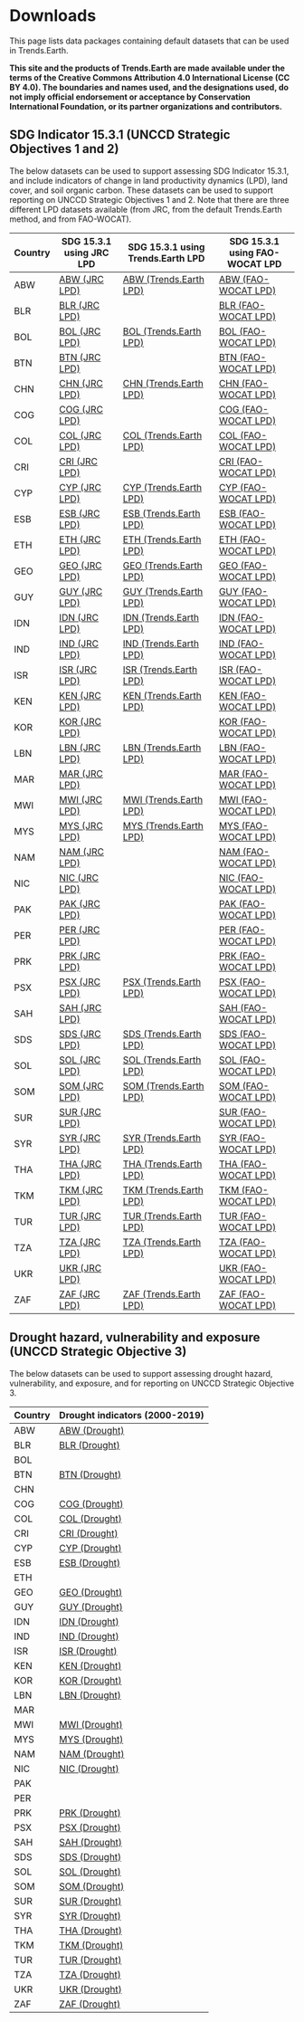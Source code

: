 # Downloads

This page lists data packages containing default datasets that can be used in
Trends.Earth.

**This site and the products of Trends.Earth are made available under the terms of the
Creative Commons Attribution 4.0 International License (CC BY 4.0). The boundaries and
names used, and the designations used, do not imply official endorsement or acceptance
by Conservation International Foundation, or its partner organizations and
contributors.**

## SDG Indicator 15.3.1 (UNCCD Strategic Objectives 1 and 2)

The below datasets can be used to support assessing SDG Indicator 15.3.1, and include
indicators of change in land productivity dynamics (LPD), land cover, and soil organic
carbon. These datasets can be used to support reporting on UNCCD Strategic Objectives 1
and 2. Note that there are three different LPD datasets available (from JRC, from
the default Trends.Earth method, and from FAO-WOCAT).

| Country | SDG 15.3.1 using JRC LPD | SDG 15.3.1 using Trends.Earth LPD  | SDG 15.3.1 using FAO-WOCAT LPD |
|---------|---------|--------------------|---------------|
| ABW | [ABW (JRC LPD)](https://data.trends.earth/unccd_reporting/2016-2019/packages/ABW_NaturalEarth_SDG15_JRC-LPD-5.tar.gz) | [ABW (Trends.Earth LPD)](https://data.trends.earth/unccd_reporting/2016-2019/packages/ABW_NaturalEarth_SDG15_TrendsEarth-LPD-5.tar.gz) | [ABW (FAO-WOCAT LPD)](https://data.trends.earth/unccd_reporting/2016-2019/packages/ABW_NaturalEarth_SDG15_FAO-WOCAT-LPD-5.tar.gz) |
| BLR | [BLR (JRC LPD)](https://data.trends.earth/unccd_reporting/2016-2019/packages/BLR_NaturalEarth_SDG15_JRC-LPD-5.tar.gz) |  | [BLR (FAO-WOCAT LPD)](https://data.trends.earth/unccd_reporting/2016-2019/packages/BLR_NaturalEarth_SDG15_FAO-WOCAT-LPD-5.tar.gz) |
| BOL | [BOL (JRC LPD)](https://data.trends.earth/unccd_reporting/2016-2019/packages/BOL_NaturalEarth_SDG15_JRC-LPD-5.tar.gz) | [BOL (Trends.Earth LPD)](https://data.trends.earth/unccd_reporting/2016-2019/packages/BOL_NaturalEarth_SDG15_TrendsEarth-LPD-5.tar.gz) | [BOL (FAO-WOCAT LPD)](https://data.trends.earth/unccd_reporting/2016-2019/packages/BOL_NaturalEarth_SDG15_FAO-WOCAT-LPD-5.tar.gz) |
| BTN | [BTN (JRC LPD)](https://data.trends.earth/unccd_reporting/2016-2019/packages/BTN_NaturalEarth_SDG15_JRC-LPD-5.tar.gz) |  | [BTN (FAO-WOCAT LPD)](https://data.trends.earth/unccd_reporting/2016-2019/packages/BTN_NaturalEarth_SDG15_FAO-WOCAT-LPD-5.tar.gz) |
| CHN | [CHN (JRC LPD)](https://data.trends.earth/unccd_reporting/2016-2019/packages/CHN_NaturalEarth_SDG15_JRC-LPD-5.tar.gz) | [CHN (Trends.Earth LPD)](https://data.trends.earth/unccd_reporting/2016-2019/packages/CHN_NaturalEarth_SDG15_TrendsEarth-LPD-5.tar.gz) | [CHN (FAO-WOCAT LPD)](https://data.trends.earth/unccd_reporting/2016-2019/packages/CHN_NaturalEarth_SDG15_FAO-WOCAT-LPD-5.tar.gz) |
| COG | [COG (JRC LPD)](https://data.trends.earth/unccd_reporting/2016-2019/packages/COG_NaturalEarth_SDG15_JRC-LPD-5.tar.gz) |  | [COG (FAO-WOCAT LPD)](https://data.trends.earth/unccd_reporting/2016-2019/packages/COG_NaturalEarth_SDG15_FAO-WOCAT-LPD-5.tar.gz) |
| COL | [COL (JRC LPD)](https://data.trends.earth/unccd_reporting/2016-2019/packages/COL_NaturalEarth_SDG15_JRC-LPD-5.tar.gz) | [COL (Trends.Earth LPD)](https://data.trends.earth/unccd_reporting/2016-2019/packages/COL_NaturalEarth_SDG15_TrendsEarth-LPD-5.tar.gz) | [COL (FAO-WOCAT LPD)](https://data.trends.earth/unccd_reporting/2016-2019/packages/COL_NaturalEarth_SDG15_FAO-WOCAT-LPD-5.tar.gz) |
| CRI | [CRI (JRC LPD)](https://data.trends.earth/unccd_reporting/2016-2019/packages/CRI_NaturalEarth_SDG15_JRC-LPD-5.tar.gz) |  | [CRI (FAO-WOCAT LPD)](https://data.trends.earth/unccd_reporting/2016-2019/packages/CRI_NaturalEarth_SDG15_FAO-WOCAT-LPD-5.tar.gz) |
| CYP | [CYP (JRC LPD)](https://data.trends.earth/unccd_reporting/2016-2019/packages/CYP_NaturalEarth_SDG15_JRC-LPD-5.tar.gz) | [CYP (Trends.Earth LPD)](https://data.trends.earth/unccd_reporting/2016-2019/packages/CYP_NaturalEarth_SDG15_TrendsEarth-LPD-5.tar.gz) | [CYP (FAO-WOCAT LPD)](https://data.trends.earth/unccd_reporting/2016-2019/packages/CYP_NaturalEarth_SDG15_FAO-WOCAT-LPD-5.tar.gz) |
| ESB | [ESB (JRC LPD)](https://data.trends.earth/unccd_reporting/2016-2019/packages/ESB_NaturalEarth_SDG15_JRC-LPD-5.tar.gz) | [ESB (Trends.Earth LPD)](https://data.trends.earth/unccd_reporting/2016-2019/packages/ESB_NaturalEarth_SDG15_TrendsEarth-LPD-5.tar.gz) | [ESB (FAO-WOCAT LPD)](https://data.trends.earth/unccd_reporting/2016-2019/packages/ESB_NaturalEarth_SDG15_FAO-WOCAT-LPD-5.tar.gz) |
| ETH | [ETH (JRC LPD)](https://data.trends.earth/unccd_reporting/2016-2019/packages/ETH_NaturalEarth_SDG15_JRC-LPD-5.tar.gz) | [ETH (Trends.Earth LPD)](https://data.trends.earth/unccd_reporting/2016-2019/packages/ETH_NaturalEarth_SDG15_TrendsEarth-LPD-5.tar.gz) | [ETH (FAO-WOCAT LPD)](https://data.trends.earth/unccd_reporting/2016-2019/packages/ETH_NaturalEarth_SDG15_FAO-WOCAT-LPD-5.tar.gz) |
| GEO | [GEO (JRC LPD)](https://data.trends.earth/unccd_reporting/2016-2019/packages/GEO_NaturalEarth_SDG15_JRC-LPD-5.tar.gz) | [GEO (Trends.Earth LPD)](https://data.trends.earth/unccd_reporting/2016-2019/packages/GEO_NaturalEarth_SDG15_TrendsEarth-LPD-5.tar.gz) | [GEO (FAO-WOCAT LPD)](https://data.trends.earth/unccd_reporting/2016-2019/packages/GEO_NaturalEarth_SDG15_FAO-WOCAT-LPD-5.tar.gz) |
| GUY | [GUY (JRC LPD)](https://data.trends.earth/unccd_reporting/2016-2019/packages/GUY_NaturalEarth_SDG15_JRC-LPD-5.tar.gz) | [GUY (Trends.Earth LPD)](https://data.trends.earth/unccd_reporting/2016-2019/packages/GUY_NaturalEarth_SDG15_TrendsEarth-LPD-5.tar.gz) | [GUY (FAO-WOCAT LPD)](https://data.trends.earth/unccd_reporting/2016-2019/packages/GUY_NaturalEarth_SDG15_FAO-WOCAT-LPD-5.tar.gz) |
| IDN | [IDN (JRC LPD)](https://data.trends.earth/unccd_reporting/2016-2019/packages/IDN_NaturalEarth_SDG15_JRC-LPD-5.tar.gz) | [IDN (Trends.Earth LPD)](https://data.trends.earth/unccd_reporting/2016-2019/packages/IDN_NaturalEarth_SDG15_TrendsEarth-LPD-5.tar.gz) | [IDN (FAO-WOCAT LPD)](https://data.trends.earth/unccd_reporting/2016-2019/packages/IDN_NaturalEarth_SDG15_FAO-WOCAT-LPD-5.tar.gz) |
| IND | [IND (JRC LPD)](https://data.trends.earth/unccd_reporting/2016-2019/packages/IND_NaturalEarth_SDG15_JRC-LPD-5.tar.gz) | [IND (Trends.Earth LPD)](https://data.trends.earth/unccd_reporting/2016-2019/packages/IND_NaturalEarth_SDG15_TrendsEarth-LPD-5.tar.gz) | [IND (FAO-WOCAT LPD)](https://data.trends.earth/unccd_reporting/2016-2019/packages/IND_NaturalEarth_SDG15_FAO-WOCAT-LPD-5.tar.gz) |
| ISR | [ISR (JRC LPD)](https://data.trends.earth/unccd_reporting/2016-2019/packages/ISR_NaturalEarth_SDG15_JRC-LPD-5.tar.gz) | [ISR (Trends.Earth LPD)](https://data.trends.earth/unccd_reporting/2016-2019/packages/ISR_NaturalEarth_SDG15_TrendsEarth-LPD-5.tar.gz) | [ISR (FAO-WOCAT LPD)](https://data.trends.earth/unccd_reporting/2016-2019/packages/ISR_NaturalEarth_SDG15_FAO-WOCAT-LPD-5.tar.gz) |
| KEN | [KEN (JRC LPD)](https://data.trends.earth/unccd_reporting/2016-2019/packages/KEN_NaturalEarth_SDG15_JRC-LPD-5.tar.gz) | [KEN (Trends.Earth LPD)](https://data.trends.earth/unccd_reporting/2016-2019/packages/KEN_NaturalEarth_SDG15_TrendsEarth-LPD-5.tar.gz) | [KEN (FAO-WOCAT LPD)](https://data.trends.earth/unccd_reporting/2016-2019/packages/KEN_NaturalEarth_SDG15_FAO-WOCAT-LPD-5.tar.gz) |
| KOR | [KOR (JRC LPD)](https://data.trends.earth/unccd_reporting/2016-2019/packages/KOR_NaturalEarth_SDG15_JRC-LPD-5.tar.gz) |  | [KOR (FAO-WOCAT LPD)](https://data.trends.earth/unccd_reporting/2016-2019/packages/KOR_NaturalEarth_SDG15_FAO-WOCAT-LPD-5.tar.gz) |
| LBN | [LBN (JRC LPD)](https://data.trends.earth/unccd_reporting/2016-2019/packages/LBN_NaturalEarth_SDG15_JRC-LPD-5.tar.gz) | [LBN (Trends.Earth LPD)](https://data.trends.earth/unccd_reporting/2016-2019/packages/LBN_NaturalEarth_SDG15_TrendsEarth-LPD-5.tar.gz) | [LBN (FAO-WOCAT LPD)](https://data.trends.earth/unccd_reporting/2016-2019/packages/LBN_NaturalEarth_SDG15_FAO-WOCAT-LPD-5.tar.gz) |
| MAR | [MAR (JRC LPD)](https://data.trends.earth/unccd_reporting/2016-2019/packages/MAR_NaturalEarth_SDG15_JRC-LPD-5.tar.gz) |  | [MAR (FAO-WOCAT LPD)](https://data.trends.earth/unccd_reporting/2016-2019/packages/MAR_NaturalEarth_SDG15_FAO-WOCAT-LPD-5.tar.gz) |
| MWI | [MWI (JRC LPD)](https://data.trends.earth/unccd_reporting/2016-2019/packages/MWI_NaturalEarth_SDG15_JRC-LPD-5.tar.gz) | [MWI (Trends.Earth LPD)](https://data.trends.earth/unccd_reporting/2016-2019/packages/MWI_NaturalEarth_SDG15_TrendsEarth-LPD-5.tar.gz) | [MWI (FAO-WOCAT LPD)](https://data.trends.earth/unccd_reporting/2016-2019/packages/MWI_NaturalEarth_SDG15_FAO-WOCAT-LPD-5.tar.gz) |
| MYS | [MYS (JRC LPD)](https://data.trends.earth/unccd_reporting/2016-2019/packages/MYS_NaturalEarth_SDG15_JRC-LPD-5.tar.gz) | [MYS (Trends.Earth LPD)](https://data.trends.earth/unccd_reporting/2016-2019/packages/MYS_NaturalEarth_SDG15_TrendsEarth-LPD-5.tar.gz) | [MYS (FAO-WOCAT LPD)](https://data.trends.earth/unccd_reporting/2016-2019/packages/MYS_NaturalEarth_SDG15_FAO-WOCAT-LPD-5.tar.gz) |
| NAM | [NAM (JRC LPD)](https://data.trends.earth/unccd_reporting/2016-2019/packages/NAM_NaturalEarth_SDG15_JRC-LPD-5.tar.gz) |  | [NAM (FAO-WOCAT LPD)](https://data.trends.earth/unccd_reporting/2016-2019/packages/NAM_NaturalEarth_SDG15_FAO-WOCAT-LPD-5.tar.gz) |
| NIC | [NIC (JRC LPD)](https://data.trends.earth/unccd_reporting/2016-2019/packages/NIC_NaturalEarth_SDG15_JRC-LPD-5.tar.gz) |  | [NIC (FAO-WOCAT LPD)](https://data.trends.earth/unccd_reporting/2016-2019/packages/NIC_NaturalEarth_SDG15_FAO-WOCAT-LPD-5.tar.gz) |
| PAK | [PAK (JRC LPD)](https://data.trends.earth/unccd_reporting/2016-2019/packages/PAK_NaturalEarth_SDG15_JRC-LPD-5.tar.gz) |  | [PAK (FAO-WOCAT LPD)](https://data.trends.earth/unccd_reporting/2016-2019/packages/PAK_NaturalEarth_SDG15_FAO-WOCAT-LPD-5.tar.gz) |
| PER | [PER (JRC LPD)](https://data.trends.earth/unccd_reporting/2016-2019/packages/PER_NaturalEarth_SDG15_JRC-LPD-5.tar.gz) |  | [PER (FAO-WOCAT LPD)](https://data.trends.earth/unccd_reporting/2016-2019/packages/PER_NaturalEarth_SDG15_FAO-WOCAT-LPD-5.tar.gz) |
| PRK | [PRK (JRC LPD)](https://data.trends.earth/unccd_reporting/2016-2019/packages/PRK_NaturalEarth_SDG15_JRC-LPD-5.tar.gz) |  | [PRK (FAO-WOCAT LPD)](https://data.trends.earth/unccd_reporting/2016-2019/packages/PRK_NaturalEarth_SDG15_FAO-WOCAT-LPD-5.tar.gz) |
| PSX | [PSX (JRC LPD)](https://data.trends.earth/unccd_reporting/2016-2019/packages/PSX_NaturalEarth_SDG15_JRC-LPD-5.tar.gz) | [PSX (Trends.Earth LPD)](https://data.trends.earth/unccd_reporting/2016-2019/packages/PSX_NaturalEarth_SDG15_TrendsEarth-LPD-5.tar.gz) | [PSX (FAO-WOCAT LPD)](https://data.trends.earth/unccd_reporting/2016-2019/packages/PSX_NaturalEarth_SDG15_FAO-WOCAT-LPD-5.tar.gz) |
| SAH | [SAH (JRC LPD)](https://data.trends.earth/unccd_reporting/2016-2019/packages/SAH_NaturalEarth_SDG15_JRC-LPD-5.tar.gz) |  | [SAH (FAO-WOCAT LPD)](https://data.trends.earth/unccd_reporting/2016-2019/packages/SAH_NaturalEarth_SDG15_FAO-WOCAT-LPD-5.tar.gz) |
| SDS | [SDS (JRC LPD)](https://data.trends.earth/unccd_reporting/2016-2019/packages/SDS_NaturalEarth_SDG15_JRC-LPD-5.tar.gz) | [SDS (Trends.Earth LPD)](https://data.trends.earth/unccd_reporting/2016-2019/packages/SDS_NaturalEarth_SDG15_TrendsEarth-LPD-5.tar.gz) | [SDS (FAO-WOCAT LPD)](https://data.trends.earth/unccd_reporting/2016-2019/packages/SDS_NaturalEarth_SDG15_FAO-WOCAT-LPD-5.tar.gz) |
| SOL | [SOL (JRC LPD)](https://data.trends.earth/unccd_reporting/2016-2019/packages/SOL_NaturalEarth_SDG15_JRC-LPD-5.tar.gz) | [SOL (Trends.Earth LPD)](https://data.trends.earth/unccd_reporting/2016-2019/packages/SOL_NaturalEarth_SDG15_TrendsEarth-LPD-5.tar.gz) | [SOL (FAO-WOCAT LPD)](https://data.trends.earth/unccd_reporting/2016-2019/packages/SOL_NaturalEarth_SDG15_FAO-WOCAT-LPD-5.tar.gz) |
| SOM | [SOM (JRC LPD)](https://data.trends.earth/unccd_reporting/2016-2019/packages/SOM_NaturalEarth_SDG15_JRC-LPD-5.tar.gz) | [SOM (Trends.Earth LPD)](https://data.trends.earth/unccd_reporting/2016-2019/packages/SOM_NaturalEarth_SDG15_TrendsEarth-LPD-5.tar.gz) | [SOM (FAO-WOCAT LPD)](https://data.trends.earth/unccd_reporting/2016-2019/packages/SOM_NaturalEarth_SDG15_FAO-WOCAT-LPD-5.tar.gz) |
| SUR | [SUR (JRC LPD)](https://data.trends.earth/unccd_reporting/2016-2019/packages/SUR_NaturalEarth_SDG15_JRC-LPD-5.tar.gz) |  | [SUR (FAO-WOCAT LPD)](https://data.trends.earth/unccd_reporting/2016-2019/packages/SUR_NaturalEarth_SDG15_FAO-WOCAT-LPD-5.tar.gz) |
| SYR | [SYR (JRC LPD)](https://data.trends.earth/unccd_reporting/2016-2019/packages/SYR_NaturalEarth_SDG15_JRC-LPD-5.tar.gz) | [SYR (Trends.Earth LPD)](https://data.trends.earth/unccd_reporting/2016-2019/packages/SYR_NaturalEarth_SDG15_TrendsEarth-LPD-5.tar.gz) | [SYR (FAO-WOCAT LPD)](https://data.trends.earth/unccd_reporting/2016-2019/packages/SYR_NaturalEarth_SDG15_FAO-WOCAT-LPD-5.tar.gz) |
| THA | [THA (JRC LPD)](https://data.trends.earth/unccd_reporting/2016-2019/packages/THA_NaturalEarth_SDG15_JRC-LPD-5.tar.gz) | [THA (Trends.Earth LPD)](https://data.trends.earth/unccd_reporting/2016-2019/packages/THA_NaturalEarth_SDG15_TrendsEarth-LPD-5.tar.gz) | [THA (FAO-WOCAT LPD)](https://data.trends.earth/unccd_reporting/2016-2019/packages/THA_NaturalEarth_SDG15_FAO-WOCAT-LPD-5.tar.gz) |
| TKM | [TKM (JRC LPD)](https://data.trends.earth/unccd_reporting/2016-2019/packages/TKM_NaturalEarth_SDG15_JRC-LPD-5.tar.gz) | [TKM (Trends.Earth LPD)](https://data.trends.earth/unccd_reporting/2016-2019/packages/TKM_NaturalEarth_SDG15_TrendsEarth-LPD-5.tar.gz) | [TKM (FAO-WOCAT LPD)](https://data.trends.earth/unccd_reporting/2016-2019/packages/TKM_NaturalEarth_SDG15_FAO-WOCAT-LPD-5.tar.gz) |
| TUR | [TUR (JRC LPD)](https://data.trends.earth/unccd_reporting/2016-2019/packages/TUR_NaturalEarth_SDG15_JRC-LPD-5.tar.gz) | [TUR (Trends.Earth LPD)](https://data.trends.earth/unccd_reporting/2016-2019/packages/TUR_NaturalEarth_SDG15_TrendsEarth-LPD-5.tar.gz) | [TUR (FAO-WOCAT LPD)](https://data.trends.earth/unccd_reporting/2016-2019/packages/TUR_NaturalEarth_SDG15_FAO-WOCAT-LPD-5.tar.gz) |
| TZA | [TZA (JRC LPD)](https://data.trends.earth/unccd_reporting/2016-2019/packages/TZA_NaturalEarth_SDG15_JRC-LPD-5.tar.gz) | [TZA (Trends.Earth LPD)](https://data.trends.earth/unccd_reporting/2016-2019/packages/TZA_NaturalEarth_SDG15_TrendsEarth-LPD-5.tar.gz) | [TZA (FAO-WOCAT LPD)](https://data.trends.earth/unccd_reporting/2016-2019/packages/TZA_NaturalEarth_SDG15_FAO-WOCAT-LPD-5.tar.gz) |
| UKR | [UKR (JRC LPD)](https://data.trends.earth/unccd_reporting/2016-2019/packages/UKR_NaturalEarth_SDG15_JRC-LPD-5.tar.gz) |  | [UKR (FAO-WOCAT LPD)](https://data.trends.earth/unccd_reporting/2016-2019/packages/UKR_NaturalEarth_SDG15_FAO-WOCAT-LPD-5.tar.gz) |
| ZAF | [ZAF (JRC LPD)](https://data.trends.earth/unccd_reporting/2016-2019/packages/ZAF_NaturalEarth_SDG15_JRC-LPD-5.tar.gz) | [ZAF (Trends.Earth LPD)](https://data.trends.earth/unccd_reporting/2016-2019/packages/ZAF_NaturalEarth_SDG15_TrendsEarth-LPD-5.tar.gz) | [ZAF (FAO-WOCAT LPD)](https://data.trends.earth/unccd_reporting/2016-2019/packages/ZAF_NaturalEarth_SDG15_FAO-WOCAT-LPD-5.tar.gz) |


## Drought hazard, vulnerability and exposure (UNCCD Strategic Objective 3)

The below datasets can be used to support assessing drought hazard, vulnerability, and
exposure, and for reporting on UNCCD Strategic Objective 3.

| Country | Drought indicators (2000-2019) |
|---------|--------------------------------|
| ABW | [ABW (Drought)](https://data.trends.earth/unccd_reporting/2016-2019/packages/ABW_NaturalEarth_Drought.tar.gz) |
| BLR | [BLR (Drought)](https://data.trends.earth/unccd_reporting/2016-2019/packages/BLR_NaturalEarth_Drought.tar.gz) |
| BOL |  |
| BTN | [BTN (Drought)](https://data.trends.earth/unccd_reporting/2016-2019/packages/BTN_NaturalEarth_Drought.tar.gz) |
| CHN |  |
| COG | [COG (Drought)](https://data.trends.earth/unccd_reporting/2016-2019/packages/COG_NaturalEarth_Drought.tar.gz) |
| COL | [COL (Drought)](https://data.trends.earth/unccd_reporting/2016-2019/packages/COL_NaturalEarth_Drought.tar.gz) |
| CRI | [CRI (Drought)](https://data.trends.earth/unccd_reporting/2016-2019/packages/CRI_NaturalEarth_Drought.tar.gz) |
| CYP | [CYP (Drought)](https://data.trends.earth/unccd_reporting/2016-2019/packages/CYP_NaturalEarth_Drought.tar.gz) |
| ESB | [ESB (Drought)](https://data.trends.earth/unccd_reporting/2016-2019/packages/ESB_NaturalEarth_Drought.tar.gz) |
| ETH |  |
| GEO | [GEO (Drought)](https://data.trends.earth/unccd_reporting/2016-2019/packages/GEO_NaturalEarth_Drought.tar.gz) |
| GUY | [GUY (Drought)](https://data.trends.earth/unccd_reporting/2016-2019/packages/GUY_NaturalEarth_Drought.tar.gz) |
| IDN | [IDN (Drought)](https://data.trends.earth/unccd_reporting/2016-2019/packages/IDN_NaturalEarth_Drought.tar.gz) |
| IND | [IND (Drought)](https://data.trends.earth/unccd_reporting/2016-2019/packages/IND_NaturalEarth_Drought.tar.gz) |
| ISR | [ISR (Drought)](https://data.trends.earth/unccd_reporting/2016-2019/packages/ISR_NaturalEarth_Drought.tar.gz) |
| KEN | [KEN (Drought)](https://data.trends.earth/unccd_reporting/2016-2019/packages/KEN_NaturalEarth_Drought.tar.gz) |
| KOR | [KOR (Drought)](https://data.trends.earth/unccd_reporting/2016-2019/packages/KOR_NaturalEarth_Drought.tar.gz) |
| LBN | [LBN (Drought)](https://data.trends.earth/unccd_reporting/2016-2019/packages/LBN_NaturalEarth_Drought.tar.gz) |
| MAR |  |
| MWI | [MWI (Drought)](https://data.trends.earth/unccd_reporting/2016-2019/packages/MWI_NaturalEarth_Drought.tar.gz) |
| MYS | [MYS (Drought)](https://data.trends.earth/unccd_reporting/2016-2019/packages/MYS_NaturalEarth_Drought.tar.gz) |
| NAM | [NAM (Drought)](https://data.trends.earth/unccd_reporting/2016-2019/packages/NAM_NaturalEarth_Drought.tar.gz) |
| NIC | [NIC (Drought)](https://data.trends.earth/unccd_reporting/2016-2019/packages/NIC_NaturalEarth_Drought.tar.gz) |
| PAK |  |
| PER |  |
| PRK | [PRK (Drought)](https://data.trends.earth/unccd_reporting/2016-2019/packages/PRK_NaturalEarth_Drought.tar.gz) |
| PSX | [PSX (Drought)](https://data.trends.earth/unccd_reporting/2016-2019/packages/PSX_NaturalEarth_Drought.tar.gz) |
| SAH | [SAH (Drought)](https://data.trends.earth/unccd_reporting/2016-2019/packages/SAH_NaturalEarth_Drought.tar.gz) |
| SDS | [SDS (Drought)](https://data.trends.earth/unccd_reporting/2016-2019/packages/SDS_NaturalEarth_Drought.tar.gz) |
| SOL | [SOL (Drought)](https://data.trends.earth/unccd_reporting/2016-2019/packages/SOL_NaturalEarth_Drought.tar.gz) |
| SOM | [SOM (Drought)](https://data.trends.earth/unccd_reporting/2016-2019/packages/SOM_NaturalEarth_Drought.tar.gz) |
| SUR | [SUR (Drought)](https://data.trends.earth/unccd_reporting/2016-2019/packages/SUR_NaturalEarth_Drought.tar.gz) |
| SYR | [SYR (Drought)](https://data.trends.earth/unccd_reporting/2016-2019/packages/SYR_NaturalEarth_Drought.tar.gz) |
| THA | [THA (Drought)](https://data.trends.earth/unccd_reporting/2016-2019/packages/THA_NaturalEarth_Drought.tar.gz) |
| TKM | [TKM (Drought)](https://data.trends.earth/unccd_reporting/2016-2019/packages/TKM_NaturalEarth_Drought.tar.gz) |
| TUR | [TUR (Drought)](https://data.trends.earth/unccd_reporting/2016-2019/packages/TUR_NaturalEarth_Drought.tar.gz) |
| TZA | [TZA (Drought)](https://data.trends.earth/unccd_reporting/2016-2019/packages/TZA_NaturalEarth_Drought.tar.gz) |
| UKR | [UKR (Drought)](https://data.trends.earth/unccd_reporting/2016-2019/packages/UKR_NaturalEarth_Drought.tar.gz) |
| ZAF | [ZAF (Drought)](https://data.trends.earth/unccd_reporting/2016-2019/packages/ZAF_NaturalEarth_Drought.tar.gz) |
